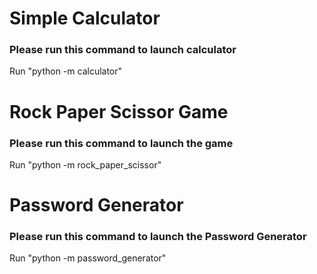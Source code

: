 # Simple Calculator
### Please run this command to launch calculator
Run "python -m calculator"


# Rock Paper Scissor Game
### Please run this command to launch the game
Run "python -m rock_paper_scissor"


# Password Generator
### Please run this command to launch the Password Generator
Run "python -m password_generator"
